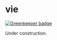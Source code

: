 # vie

[![Greenkeeper badge](https://badges.greenkeeper.io/wookets/vie.svg)](https://greenkeeper.io/)

Under construction.
